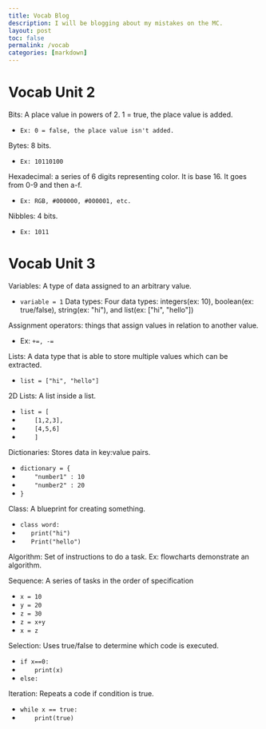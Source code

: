 ```yaml
---
title: Vocab Blog
description: I will be blogging about my mistakes on the MC.
layout: post
toc: false
permalink: /vocab
categories: [markdown]
---
```

# Vocab Unit 2
Bits: A place value in powers of 2. 1 = true, the place value is added. 
- `Ex: 0 = false, the place value isn't added.`

Bytes: 8 bits.
- `Ex: 10110100`

Hexadecimal: a series of 6 digits representing color. It is base 16. It goes from 0-9 and then a-f.
- `Ex: RGB, #000000, #000001, etc.`

Nibbles: 4 bits.
- `Ex: 1011`



# Vocab Unit 3
Variables: A type of data assigned to an arbitrary value.
- `variable = 1`
Data types: Four data types: integers(ex: 10), boolean(ex: true/false), string(ex: "hi"), and list(ex: ["hi", "hello"])

Assignment operators: things that assign values in relation to another value.
- Ex: `+=, -=`

Lists: A data type that is able to store multiple values which can be extracted.
- `list = ["hi", "hello"]`

2D Lists: A list inside a list.
- `list = [`
- `    [1,2,3],`
- `    [4,5,6]`
- `    ]`

Dictionaries: Stores data in key:value pairs.
- `dictionary = {`
- `    "number1" : 10`
- `    "number2" : 20`
- `}`

Class: A blueprint for creating something.
- `class word:`
- `   print("hi")`
- `   Print("hello")`

Algorithm: Set of instructions to do a task.
Ex: flowcharts demonstrate an algorithm.

Sequence: A series of tasks in the order of specification
- `x = 10`
- `y = 20`
- `z = 30`
- `z = x+y`
- `x = z`

Selection: Uses true/false to determine which code is executed.

- `if x==0:`
- `    print(x)`
- `else:`

Iteration: Repeats a code if condition is true.
- `while x == true:`
- `    print(true)`

